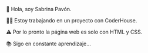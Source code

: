 👋 Hola, soy Sabrina Pavón.

👩‍💻 Estoy trabajando en un proyecto con CoderHouse.

⚠️ Por lo pronto la página web es solo con HTML y CSS.

📚 Sigo en constante aprendizaje...

